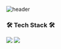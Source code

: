 ![header](https://capsule-render.vercel.app/api?type=waving!&color=gradient&height=300&section=header&text=SangWon%20Seo&fontAlign=70&fontSize=70&fontAlignY=30&fontColor=ffbf00)
### 🛠 Tech Stack 🛠
<img src="https://img.shields.io/badge/flutter-blues?style=flat-square&logo=flutter&logoColor=b8dff8"/> <img src="https://img.shields.io/badge/java- ffff?style=flat-square&logo=java&logoColor=b8dff8"/>

